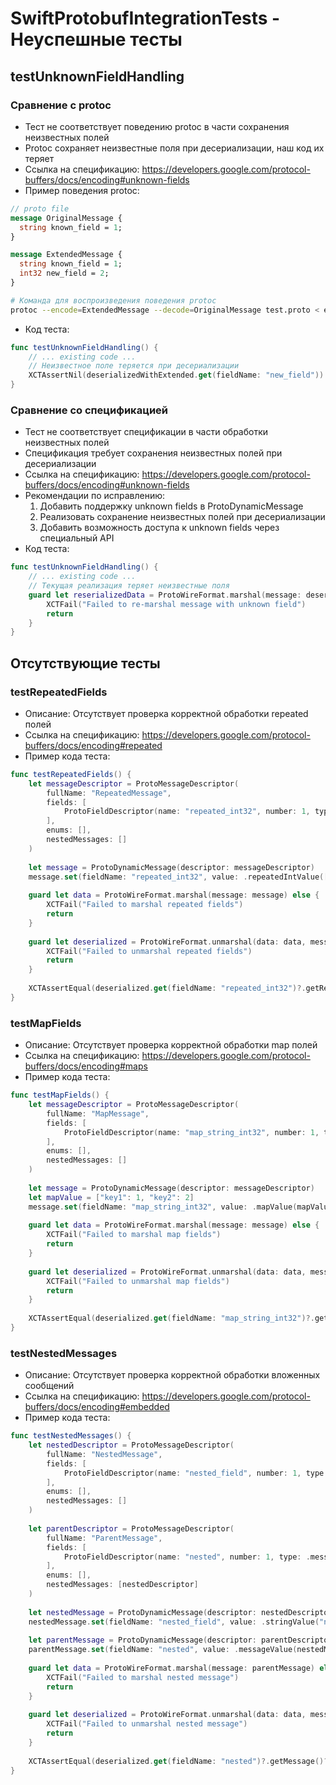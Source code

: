 # SwiftProtobufIntegrationTests - Неуспешные тесты

## testUnknownFieldHandling
### Сравнение с protoc
- Тест не соответствует поведению protoc в части сохранения неизвестных полей
- Protoc сохраняет неизвестные поля при десериализации, наш код их теряет
- Ссылка на спецификацию: https://developers.google.com/protocol-buffers/docs/encoding#unknown-fields
- Пример поведения protoc:
```protobuf
// proto file
message OriginalMessage {
  string known_field = 1;
}

message ExtendedMessage {
  string known_field = 1;
  int32 new_field = 2;
}
```
```bash
# Команда для воспроизведения поведения protoc
protoc --encode=ExtendedMessage --decode=OriginalMessage test.proto < extended_message.bin
```
- Код теста:
```swift
func testUnknownFieldHandling() {
    // ... existing code ...
    // Неизвестное поле теряется при десериализации
    XCTAssertNil(deserializedWithExtended.get(fieldName: "new_field"))
}
```

### Сравнение со спецификацией
- Тест не соответствует спецификации в части обработки неизвестных полей
- Спецификация требует сохранения неизвестных полей при десериализации
- Ссылка на спецификацию: https://developers.google.com/protocol-buffers/docs/encoding#unknown-fields
- Рекомендации по исправлению:
  1. Добавить поддержку unknown fields в ProtoDynamicMessage
  2. Реализовать сохранение неизвестных полей при десериализации
  3. Добавить возможность доступа к unknown fields через специальный API
- Код теста:
```swift
func testUnknownFieldHandling() {
    // ... existing code ...
    // Текущая реализация теряет неизвестные поля
    guard let reserializedData = ProtoWireFormat.marshal(message: deserializedWithOriginal) else {
        XCTFail("Failed to re-marshal message with unknown field")
        return
    }
}
```

## Отсутствующие тесты

### testRepeatedFields
- Описание: Отсутствует проверка корректной обработки repeated полей
- Ссылка на спецификацию: https://developers.google.com/protocol-buffers/docs/encoding#repeated
- Пример кода теста:
```swift
func testRepeatedFields() {
    let messageDescriptor = ProtoMessageDescriptor(
        fullName: "RepeatedMessage",
        fields: [
            ProtoFieldDescriptor(name: "repeated_int32", number: 1, type: .int32, isRepeated: true, isMap: false)
        ],
        enums: [],
        nestedMessages: []
    )
    
    let message = ProtoDynamicMessage(descriptor: messageDescriptor)
    message.set(fieldName: "repeated_int32", value: .repeatedIntValue([1, 2, 3]))
    
    guard let data = ProtoWireFormat.marshal(message: message) else {
        XCTFail("Failed to marshal repeated fields")
        return
    }
    
    guard let deserialized = ProtoWireFormat.unmarshal(data: data, messageDescriptor: messageDescriptor) as? ProtoDynamicMessage else {
        XCTFail("Failed to unmarshal repeated fields")
        return
    }
    
    XCTAssertEqual(deserialized.get(fieldName: "repeated_int32")?.getRepeatedInt(), [1, 2, 3])
}
```

### testMapFields
- Описание: Отсутствует проверка корректной обработки map полей
- Ссылка на спецификацию: https://developers.google.com/protocol-buffers/docs/encoding#maps
- Пример кода теста:
```swift
func testMapFields() {
    let messageDescriptor = ProtoMessageDescriptor(
        fullName: "MapMessage",
        fields: [
            ProtoFieldDescriptor(name: "map_string_int32", number: 1, type: .int32, isRepeated: false, isMap: true)
        ],
        enums: [],
        nestedMessages: []
    )
    
    let message = ProtoDynamicMessage(descriptor: messageDescriptor)
    let mapValue = ["key1": 1, "key2": 2]
    message.set(fieldName: "map_string_int32", value: .mapValue(mapValue))
    
    guard let data = ProtoWireFormat.marshal(message: message) else {
        XCTFail("Failed to marshal map fields")
        return
    }
    
    guard let deserialized = ProtoWireFormat.unmarshal(data: data, messageDescriptor: messageDescriptor) as? ProtoDynamicMessage else {
        XCTFail("Failed to unmarshal map fields")
        return
    }
    
    XCTAssertEqual(deserialized.get(fieldName: "map_string_int32")?.getMap(), mapValue)
}
```

### testNestedMessages
- Описание: Отсутствует проверка корректной обработки вложенных сообщений
- Ссылка на спецификацию: https://developers.google.com/protocol-buffers/docs/encoding#embedded
- Пример кода теста:
```swift
func testNestedMessages() {
    let nestedDescriptor = ProtoMessageDescriptor(
        fullName: "NestedMessage",
        fields: [
            ProtoFieldDescriptor(name: "nested_field", number: 1, type: .message, isRepeated: false, isMap: false)
        ],
        enums: [],
        nestedMessages: []
    )
    
    let parentDescriptor = ProtoMessageDescriptor(
        fullName: "ParentMessage",
        fields: [
            ProtoFieldDescriptor(name: "nested", number: 1, type: .message, isRepeated: false, isMap: false)
        ],
        enums: [],
        nestedMessages: [nestedDescriptor]
    )
    
    let nestedMessage = ProtoDynamicMessage(descriptor: nestedDescriptor)
    nestedMessage.set(fieldName: "nested_field", value: .stringValue("nested value"))
    
    let parentMessage = ProtoDynamicMessage(descriptor: parentDescriptor)
    parentMessage.set(fieldName: "nested", value: .messageValue(nestedMessage))
    
    guard let data = ProtoWireFormat.marshal(message: parentMessage) else {
        XCTFail("Failed to marshal nested message")
        return
    }
    
    guard let deserialized = ProtoWireFormat.unmarshal(data: data, messageDescriptor: parentDescriptor) as? ProtoDynamicMessage else {
        XCTFail("Failed to unmarshal nested message")
        return
    }
    
    XCTAssertEqual(deserialized.get(fieldName: "nested")?.getMessage()?.get(fieldName: "nested_field")?.getString(), "nested value")
}
``` 
